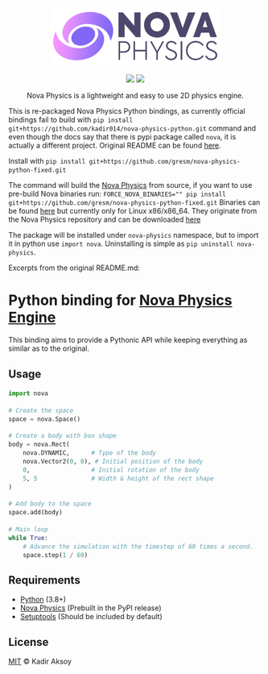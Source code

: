 <p align="center"><img src="https://raw.githubusercontent.com/kadir014/kadir014.github.io/master/assets/novaphysics.png" width=340></p>
<p align="center">
  <img src="https://img.shields.io/badge/license-MIT-blue.svg">
  <img src="https://img.shields.io/badge/version-0.5.0-yellow">
</p>
<p align="center">
Nova Physics is a lightweight and easy to use 2D physics engine.
</p>


This is re-packaged Nova Physics Python bindings, as currently official bindings fail to build with ``pip install git+https://github.com/kadir014/nova-physics-python.git`` command and even though the docs say that there is pypi package called ``nova``, it is actually a different project. 
Original README can be found [here](nova-physics-python/README.md).

Install with ``pip install git+https://github.com/gresm/nova-physics-python-fixed.git``

The command will build the [Nova Physics](https://github.com/kadir014/nova-physics) from source, if you want to use pre-build Nova binaries run:
``FORCE_NOVA_BINARIES="" pip install git+https://github.com/gresm/nova-physics-python-fixed.git``
Binaries can be found [here](nova-binaries) but currently only for Linux x86/x86_64.
They originate from the Nova Physics repository and can be downloaded [here](https://github.com/kadir014/nova-physics/releases/download/0.5.0/nova-physics-0.5.0-devel.tar.gz)

The package will be installed under ``nova-physics`` namespace, but to import it in python use ``import nova``. Uninstalling is simple as ``pip uninstall nova-physics``.

Excerpts from the original README.md:

# Python binding for [Nova Physics Engine](https://github.com/kadir014/nova-physics)

This binding aims to provide a Pythonic API while keeping everything as similar as to the original.

## Usage
```py
import nova

# Create the space
space = nova.Space()

# Create a body with box shape
body = nova.Rect(
    nova.DYNAMIC,      # Type of the body
    nova.Vector2(0, 0), # Initial position of the body
    0,                 # Initial rotation of the body
    5, 5               # Width & height of the rect shape
)

# Add body to the space
space.add(body)

# Main loop
while True:
    # Advance the simulation with the timestep of 60 times a second.
    space.step(1 / 60)
```

## Requirements
- [Python](https://www.python.org/downloads/) (3.8+)
- [Nova Physics](https://github.com/kadir014/nova-physics) (Prebuilt in the PyPI release)
- [Setuptools](https://pypi.org/project/setuptools/) (Should be included by default)

## License
[MIT](LICENSE) © Kadir Aksoy
